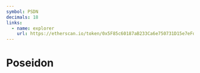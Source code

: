 ```yaml
---
symbol: PSDN
decimals: 18
links:
  - name: explorer
    url: https://etherscan.io/token/0x5F85c60187aB233Ca6e750731D15e7eFd061fBdE
---
```


# Poseidon
